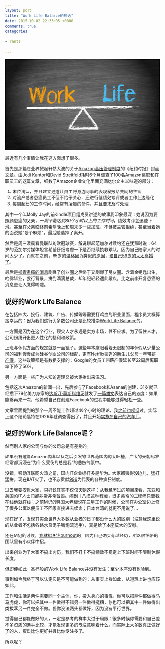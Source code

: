 ```yaml
---
layout: post
title: "Work Life Balance的神话"
date: 2015-10-02 22:35:05 +0800
comments: true
categories: 

- rants

---
```


![work life balance](/downloads/images/2015_10/work_life_balance.jpg "Don't touch me...")

最近有几个事情让我在这方面想了很多。

首先是那篇在业界掀起轩然大波的关于[Amazon高压管理制度](http://www.nytimes.com/2015/08/16/technology/inside-amazon-wrestling-big-ideas-in-a-bruising-workplace.html
)的《纽约时报》封面文章。由Jodi Kantor和David Streitfeld耗时6个月调查了100名Amazon离职和在职员工的这篇文章，细数了Amazon企业文化里面充满达尔文主义味道的部分：

1. 末位淘汰，并且建立通道让员工将身边同事的表现秘报给共同的主管
2. 对流产或者患癌员工不但不给予关心，还进行低绩效考评或者工作上边缘化
3. 每周超长的工作时间，经常有凌晨的邮件，并且要求及时处理

其中一个叫Molly Jay的前Kindle项目组成员讲述的故事我印象最深：她说因为要照顾患癌的父亲，*一周不能达到80个小时以上的工作时间*，绩效考评就迅速下滑。甚至在父亲临终前希望晚上和周末少一些加班，不但被主管拒绝，甚至当着她的面说她"是个麻烦"，最后她选择了离开。

然后是周三凌晨看曼联队的欧冠球赛，解说聊起范加尔对续约还在犹豫时说：64岁的范加尔对媒体坦言希望仔细考虑一下是否继续执教球队，因为自己陪家人的时间太少了。而就在之前，65岁的温格因为类似的原因，[和自己59岁的太太离婚了](http://www.chinanews.com/ty/2015/09-24/7541283.shtml)。

最后是[柳青患癌的消息](http://36kr.com/p/5038027.html)刷爆了创业圈之后终于又刷爆了朋友圈。含着金钥匙出生，哈佛毕业，投行背景，拼到滴滴总裁，却年纪轻轻遭此恶疾，比之前李开复患癌的消息更让人觉得唏嘘。

## 说好的Work Life Balance

在包括四大、投行、建筑、广告、传媒等等需要打鸡血的职业里面，程序员大概算蛮幸运的：因为我们这行大多数公司还是比较推崇[Work Life Balance](http://www.forbes.com/sites/kathryndill/2015/07/17/the-best-companies-for-work-life-balance-2/)的。

一方面是因为在这个行业，顶尖人才永远是卖方市场，供不应求。为了留住人才，公司纷纷开出更人性化的福利和政策。

上班与休假方面的规定就是一面镜子。这些年本座眼看着无限制的年休假从少量公司的福利慢慢成为硅谷创业公司的标配，更有Netflix豪迈的[新生儿父母一年带薪产假](http://edu.qq.com/a/20150806/020001.htm)。这些政策都是有数据支撑的：Google的女员工带薪产假延长至22周后离职率下降了50%。

另一方面是一些广为人知的道理又被大家抬出来温习。

包括这次Amazon的新闻一出，先后参与了Facebook和Asana的创建，31岁就已经攒下79亿美刀身家的[达斯汀·莫斯科维茨](http://www.forbeschina.com/review/billionaires/home/106757.shtml)就发了[一篇雄文](https://medium.com/life-learning/work-hard-live-well-ead679cb506d)表达自己的态度：如果能够再来一次，他希望自己在创建Facebook的过程中能够过得轻松一些。

文章里面提到的那个一周不能工作超过40个小时的理论，我[之前也唠叨](http://lenciel.cn/2013/05/the-myth-of-productivity/)过。实际上这个结论福特在1926年就调查得出了，并且开始[实施在自己的汽车厂](http://www.history.com/this-day-in-history/ford-factory-workers-get-40-hour-week)。

## 说好的Work Life Balance呢？

然而别人家的公司与你的公司总是有差别的。

如果没有这篇Amazon内幕以及之后引发的世界范围内的大吐槽，广大的天朝码农经常都沉浸在”为什么受伤的总是我“的悲伤气氛中。

没错，移动互联网火热之前，国内IT企业标杆多是华为。大家都狼得没边儿，猛打猛拼。现在BAT火了，也不忘贡献[996](http://baike.baidu.com/view/12867952.htm)为代表的各种疯狂制度。

过去我要安慰大家，只好说其实不仅仅天朝这样：从我经历过的项目来看，东亚和美国的IT人士们都非常非常苦逼。闲到十八摸这种程度，很多美帝的工程师只要我在线他就在线；之前M记的韩国大老板说在三星工作的时候，公司在办公室边上修了很多公寓以便员工不回家直接进去续命；日本台湾的就更不用说了...

现在好了，发现其实全世界大多数从业者的日子都没什么大的区别（注意我这里说的从业者不包括各路水货混子嘴炮流选手），真是给了本座莫大的安慰。

还在M记的时候，[我就挺关注burnout](http://lenciel.cn/2012/03/do-not-burn-out-yourself/)的，因为自己确实有过经历，所以很怕带的团队里有小伙伴中招。

出来创业为了大家不搞出内伤，我们不打卡不搞绩效不规定上下班时间不限制休假长度。

但即便如此，圣杯般的Work Life Balance并没有发生：至少本座没有体验到。

事到如今我终于可以认定它是不可能做到的：从事实上看如此，从道理上讲也应该如此。

工作和生活是两件需要同一个主体，你，投入身心的事情。你可以把两件都做得马马虎虎，你可以把其中一件做得不错另一件做得挺糟，你也可以把其中一件做得出类拔萃另一件完全不做。但你没法两头都做好，因为没有平行世界。

觉得自己都能做好的人，一定是参考的样本太过于局限：很多时候你需要和自己差不多资质的选手比较，才能发现更多的专注意味着什么。而实际上大多数真正做好了的人，资质比你更好并且比你专注多了。

所以呢？


